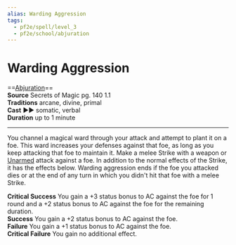 ```yaml
---
alias: Warding Aggression  
tags:
  - pf2e/spell/level_3
  - pf2e/school/abjuration
---
```


# Warding Aggression

==[Abjuration](Abjuration.md)==  
__Source__ Secrets of Magic pg. 140 1.1  
**Traditions** arcane, divine, primal  
**Cast** ►► somatic, verbal  
**Duration** up to 1 minute

---

You channel a magical ward through your attack and attempt to plant it on a foe. This ward increases your defenses against that foe, as long as you keep attacking that foe to maintain it. Make a melee Strike with a weapon or [Unarmed](Unarmed.md) attack against a foe. In addition to the normal effects of the Strike, it has the effects below. Warding aggression ends if the foe you attacked dies or at the end of any turn in which you didn't hit that foe with a melee Strike.

**Critical Success** You gain a +3 status bonus to AC against the foe for 1 round and a +2 status bonus to AC against the foe for the remaining duration.  
**Success** You gain a +2 status bonus to AC against the foe.  
**Failure** You gain a +1 status bonus to AC against the foe.  
**Critical Failure** You gain no additional effect.
